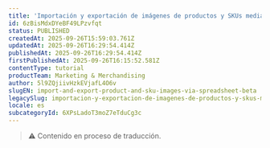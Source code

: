 ```yaml
---
title: 'Importación y exportación de imágenes de productos y SKUs mediante plantilla (Beta)'
id: 6zBisMdxDYeBF49LPzvfqt
status: PUBLISHED
createdAt: 2025-09-26T15:59:03.761Z
updatedAt: 2025-09-26T16:29:54.414Z
publishedAt: 2025-09-26T16:29:54.414Z
firstPublishedAt: 2025-09-26T16:15:52.581Z
contentType: tutorial
productTeam: Marketing & Merchandising
author: 5l9ZQjiivHzkEVjafL4O6v
slugEN: import-and-export-product-and-sku-images-via-spreadsheet-beta
legacySlug: importacion-y-exportacion-de-imagenes-de-productos-y-skus-mediante-plantilla
locale: es
subcategoryId: 6XPsLadoT3moZ7eTduCg3c
---
```


> ⚠️ Contenido en proceso de traducción.
